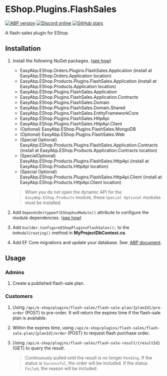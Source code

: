 # EShop.Plugins.FlashSales

[![ABP version](https://img.shields.io/badge/dynamic/xml?style=flat-square&color=yellow&label=abp&query=%2F%2FProject%2FPropertyGroup%2FAbpVersion&url=https%3A%2F%2Fraw.githubusercontent.com%2FEasyAbp%2FEShop%2Fmaster%2FDirectory.Build.props)](https://abp.io)
[![Discord online](https://badgen.net/discord/online-members/S6QaezrCRq?label=Discord)](https://discord.gg/S6QaezrCRq)
[![GitHub stars](https://img.shields.io/github/stars/EasyAbp/EShop?style=social)](https://www.github.com/EasyAbp/EShop)

A flash-sales plugin for EShop.

## Installation

1. Install the following NuGet packages. ([see how](https://github.com/EasyAbp/EasyAbpGuide/blob/master/docs/How-To.md#add-nuget-packages))

    * EasyAbp.EShop.Orders.Plugins.FlashSales.Application (install at EasyAbp.EShop.Orders.Application location)
    * EasyAbp.EShop.Products.Plugins.FlashSales.Application (install at EasyAbp.EShop.Products.Application location)
    * EasyAbp.EShop.Plugins.FlashSales.Application
    * EasyAbp.EShop.Plugins.FlashSales.Application.Contracts
    * EasyAbp.EShop.Plugins.FlashSales.Domain
    * EasyAbp.EShop.Plugins.FlashSales.Domain.Shared
    * EasyAbp.EShop.Plugins.FlashSales.EntityFrameworkCore
    * EasyAbp.EShop.Plugins.FlashSales.HttpApi
    * EasyAbp.EShop.Plugins.FlashSales.HttpApi.Client
    * (Optional) EasyAbp.EShop.Plugins.FlashSales.MongoDB
    * (Optional) EasyAbp.EShop.Plugins.FlashSales.Web
    * (Special Optional) EasyAbp.EShop.Products.Plugins.FlashSales.Application.Contracts (install at EasyAbp.EShop.Products.Application.Contracts location)
    * (SpecialOptional) EasyAbp.EShop.Products.Plugins.FlashSales.HttpApi (install at EasyAbp.EShop.Products.HttpApi location)
    * (Special Optional) EasyAbp.EShop.Products.Plugins.FlashSales.HttpApi.Client (install at EasyAbp.EShop.Products.HttpApi.Client location)
   > When you do not open the dynamic API for the `EasyAbp.EShop.Products` module, these `Special Optional` modules must be installed.

2. Add `DependsOn(typeof(EShopXxxModule))` attribute to configure the module dependencies. ([see how](https://github.com/EasyAbp/EasyAbpGuide/blob/master/docs/How-To.md#add-module-dependencies))

3. Add `builder.ConfigureEShopPluginsFlashSales();` to the `OnModelCreating()` method in **MyProjectDbContext.cs**.

4. Add EF Core migrations and update your database. See: [ABP document](https://docs.abp.io/en/abp/latest/Tutorials/Part-1?UI=MVC&DB=EF#add-database-migration).

## Usage

### Admins

1. Create a published flash-sale plan.

### Customers

1. Using `/api/e-shop/plugins/flash-sales/flash-sale-plan/{planId}/pre-order` (POST) to pre-order. It will return the expires time if the flash-sale plan is available.
2. Within the expires time, using `/api/e-shop/plugins/flash-sales/flash-sale-plan/{planId}/order` (POST) to request flash purchase order.
3. Using `/api/e-shop/plugins/flash-sales/flash-sale-result/{resultId}` (GET) to query the result.

    > Continuously pulled until the result is no longer `Pending`. If the status is `Successful`, the order will be included. If the status `Failed`, the reason will be included.
